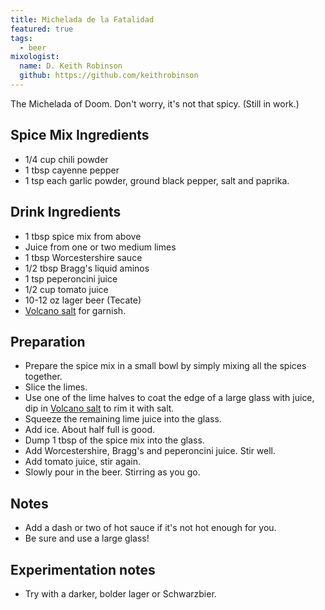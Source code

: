 ```yaml
---
title: Michelada de la Fatalidad
featured: true
tags:
  - beer
mixologist:
  name: D. Keith Robinson
  github: https://github.com/keithrobinson
---
```


The Michelada of Doom. Don't worry, it's not that spicy. (Still in work.)

Spice Mix Ingredients
-----------
* 1/4 cup chili powder
* 1 tbsp cayenne pepper
* 1 tsp each garlic powder, ground black pepper, salt and paprika.

Drink Ingredients
-----------
* 1 tbsp spice mix from above
* Juice from one or two medium limes
* 1 tbsp Worcestershire sauce
* 1/2 tbsp Bragg's liquid aminos
* 1 tsp peperoncini juice
* 1/2 cup tomato juice
* 10-12 oz lager beer (Tecate)
* [Volcano salt](/extras/garnishes/volcano-salt.html) for garnish.

Preparation
-----------

* Prepare the spice mix in a small bowl by simply mixing all the spices together.
* Slice the limes.
* Use one of the lime halves to coat the edge of a large glass with juice, dip in [Volcano salt](/extras/garnishes/volcano-salt.html) to rim it with salt.
* Squeeze the remaining lime juice into the glass.
* Add ice. About half full is good.
* Dump 1 tbsp of the spice mix into the glass.
* Add Worcestershire, Bragg's and peperoncini juice. Stir well.
* Add tomato juice, stir again.
* Slowly pour in the beer. Stirring as you go.

Notes
-----------

* Add a dash or two of hot sauce if it's not hot enough for you.
* Be sure and use a large glass!

Experimentation notes
-----------

* Try with a darker, bolder lager or Schwarzbier.

